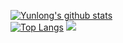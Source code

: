 [![Yunlong's github stats](https://github-readme-stats.vercel.app/api?username=yunlong10&theme=default)](https://github.com/yunlong10/github-readme-stats)  
[![Top Langs](https://github-readme-stats.vercel.app/api/top-langs/?username=yunlong10&layout=compact&theme=default)](https://github.com/yunlong10/github-readme-stats)
![](https://komarev.com/ghpvc/?username=yunlong10&style=plastic)
